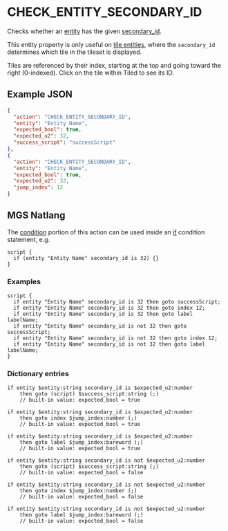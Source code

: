 # CHECK_ENTITY_SECONDARY_ID

Checks whether an [entity](../entities) has the given [secondary_id](../entities/entity_types).

This entity property is only useful on [tile entities](../entities/tile_entity), where the `secondary_id` determines which tile in the tileset is displayed.

Tiles are referenced by their index, starting at the top and going toward the right (0-indexed). Click on the tile within Tiled to see its ID.

## Example JSON

```json
{
  "action": "CHECK_ENTITY_SECONDARY_ID",
  "entity": "Entity Name",
  "expected_bool": true,
  "expected_u2": 32,
  "success_script": "successScript"
},
{
  "action": "CHECK_ENTITY_SECONDARY_ID",
  "entity": "Entity Name",
  "expected_bool": true,
  "expected_u2": 32,
  "jump_index": 12
}
```

## MGS Natlang

The [condition](../actions/conditional_gotos) portion of this action can be used inside an [if](../mgs/advanced_syntax/if_and_else) condition statement, e.g.

```mgs
script {
  if (entity "Entity Name" secondary_id is 32) {}
}
```

### Examples

```mgs
script {
  if entity "Entity Name" secondary_id is 32 then goto successScript;
  if entity "Entity Name" secondary_id is 32 then goto index 12;
  if entity "Entity Name" secondary_id is 32 then goto label labelName;
  if entity "Entity Name" secondary_id is not 32 then goto successScript;
  if entity "Entity Name" secondary_id is not 32 then goto index 12;
  if entity "Entity Name" secondary_id is not 32 then goto label labelName;
}
```

### Dictionary entries

```
if entity $entity:string secondary_id is $expected_u2:number
    then goto (script) $success_script:string (;)
	// built-in value: expected_bool = true

if entity $entity:string secondary_id is $expected_u2:number
    then goto index $jump_index:number (;)
	// built-in value: expected_bool = true

if entity $entity:string secondary_id is $expected_u2:number
    then goto label $jump_index:bareword (;)
	// built-in value: expected_bool = true

if entity $entity:string secondary_id is not $expected_u2:number
    then goto (script) $success_script:string (;)
	// built-in value: expected_bool = false

if entity $entity:string secondary_id is not $expected_u2:number
    then goto index $jump_index:number (;)
	// built-in value: expected_bool = false

if entity $entity:string secondary_id is not $expected_u2:number
    then goto label $jump_index:bareword (;)
	// built-in value: expected_bool = false
```
